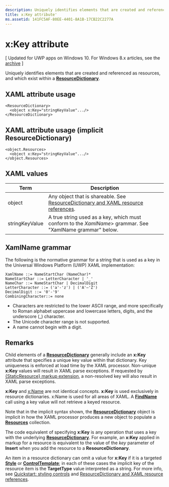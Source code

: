 ```yaml
---
description: Uniquely identifies elements that are created and referenced as resources, and which exist within a ResourceDictionary.
title: x:Key attribute'
ms.assetid: 141FC5AF-80EE-4401-8A1B-17CB22C2277A
---
```


# x:Key attribute

\[ Updated for UWP apps on Windows 10. For Windows 8.x articles, see the [archive](http://go.microsoft.com/fwlink/p/?linkid=619132) \]

Uniquely identifies elements that are created and referenced as resources, and which exist within a [**ResourceDictionary**](https://msdn.microsoft.com/library/windows/apps/br208794).

## XAML attribute usage

``` syntax
<ResourceDictionary>
  <object x:Key="stringKeyValue".../>
</ResourceDictionary>
```

## XAML attribute usage (implicit **ResourceDictionary**)

``` syntax
<object.Resources>
  <object x:Key="stringKeyValue".../>
</object.Resources>
```

## XAML values

| Term | Description |
|------|-------------|
| object | Any object that is shareable. See [ResourceDictionary and XAML resource references](https://msdn.microsoft.com/library/windows/apps/mt187273). |
| stringKeyValue | A true string used as a key, which must conform to the _XamlName_> grammar. See "XamlName grammar" below. | 

##  XamlName grammar

The following is the normative grammar for a string that is used as a key in the Universal Windows Platform (UWP) XAML implementation:

``` syntax
XamlName ::= NameStartChar (NameChar)*
NameStartChar ::= LetterCharacter | '_'
NameChar ::= NameStartChar | DecimalDigit
LetterCharacter ::= ('a'-'z') | ('A'–'Z')
DecimalDigit ::= '0'-'9'
CombiningCharacter::= none
```

-   Characters are restricted to the lower ASCII range, and more specifically to Roman alphabet uppercase and lowercase letters, digits, and the underscore (\_) character.
-   The Unicode character range is not supported.
-   A name cannot begin with a digit.

## Remarks

Child elements of a [**ResourceDictionary**](https://msdn.microsoft.com/library/windows/apps/br208794) generally include an **x:Key** attribute that specifies a unique key value within that dictionary. Key uniqueness is enforced at load time by the XAML processor. Non-unique **x:Key** values will result in XAML parse exceptions. If requested by [{StaticResource} markup extension](staticresource-markup-extension.md), a non-resolved key will also result in XAML parse exceptions.

**x:Key** and [x:Name](x-name-attribute.md) are not identical concepts. **x:Key** is used exclusively in resource dictionaries. x:Name is used for all areas of XAML. A [**FindName**](https://msdn.microsoft.com/library/windows/apps/br208715) call using a key value will not retrieve a keyed resource.

Note that in the implicit syntax shown, the [**ResourceDictionary**](https://msdn.microsoft.com/library/windows/apps/br208794) object is implicit in how the XAML processor produces a new object to populate a [**Resources**](https://msdn.microsoft.com/library/windows/apps/br208740) collection.

The code equivalent of specifying **x:Key** is any operation that uses a key with the underlying [**ResourceDictionary**](https://msdn.microsoft.com/library/windows/apps/br208794). For example, an **x:Key** applied in markup for a resource is equivalent to the value of the *key* parameter of **Insert** when you add the resource to a **ResourceDictionary**.

An item in a resource dictionary can omit a value for **x:Key** if it is a targeted [**Style**](https://msdn.microsoft.com/library/windows/apps/br208849) or [**ControlTemplate**](https://msdn.microsoft.com/library/windows/apps/br209391); in each of these cases the implicit key of the resource item is the **TargetType** value interpreted as a string. For more info, see [Quickstart: styling controls](https://msdn.microsoft.com/library/windows/apps/hh465498) and [ResourceDictionary and XAML resource references](https://msdn.microsoft.com/library/windows/apps/mt187273).



<!--HONumber=May16_HO4-->


